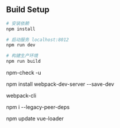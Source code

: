 ## Build Setup
``` bash
# 安装依赖
npm install

# 启动服务 localhost:8012
npm run dev

# 构建生产环境
npm run build
```
npm-check -u

npm install webpack-dev-server --save-dev


webpack-cli

npm i --legacy-peer-deps


npm update vue-loader